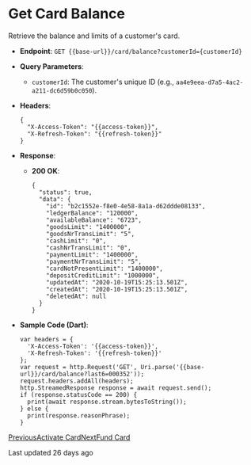 # Get Card Balance

Retrieve the balance and limits of a customer's card.

*   **Endpoint**: `GET {{base-url}}/card/balance?customerId={customerId}`
    
*   **Query Parameters**:
    
    *   `customerId`: The customer's unique ID (e.g., `aa4e9eea-d7a5-4ac2-a211-dc6d59b0c050`).
        
    
*   **Headers**:

    ```
    {
      "X-Access-Token": "{{access-token}}",
      "X-Refresh-Token": "{{refresh-token}}"
    }
    ```
    
*   **Response**:
    
    *   **200 OK**:

        ```
        {
          "status": true,
          "data": {
            "id": "b2c1552e-f8e0-4e58-8a1a-d62ddde08133",
            "ledgerBalance": "120000",
            "availableBalance": "6723",
            "goodsLimit": "1400000",
            "goodsNrTransLimit": "5",
            "cashLimit": "0",
            "cashNrTransLimit": "0",
            "paymentLimit": "1400000",
            "paymentNrTransLimit": "5",
            "cardNotPresentLimit": "1400000",
            "depositCreditLimit": "1000000",
            "updatedAt": "2020-10-19T15:25:13.501Z",
            "createdAt": "2020-10-19T15:25:13.501Z",
            "deletedAt": null
          }
        }
        ```
        
    
*   **Sample Code (Dart)**:

    ```
    var headers = {
      'X-Access-Token': '{{access-token}}',
      'X-Refresh-Token': '{{refresh-token}}'
    };
    var request = http.Request('GET', Uri.parse('{{base-url}}/card/balance?last6=000352'));
    request.headers.addAll(headers);
    http.StreamedResponse response = await request.send();
    if (response.statusCode == 200) {
      print(await response.stream.bytesToString());
    } else {
      print(response.reasonPhrase);
    }
    ```
    

[PreviousActivate Card](/xpress-wallet-api/merchant/card/activate-card)[NextFund Card](/xpress-wallet-api/merchant/card/fund-card)

Last updated 26 days ago
